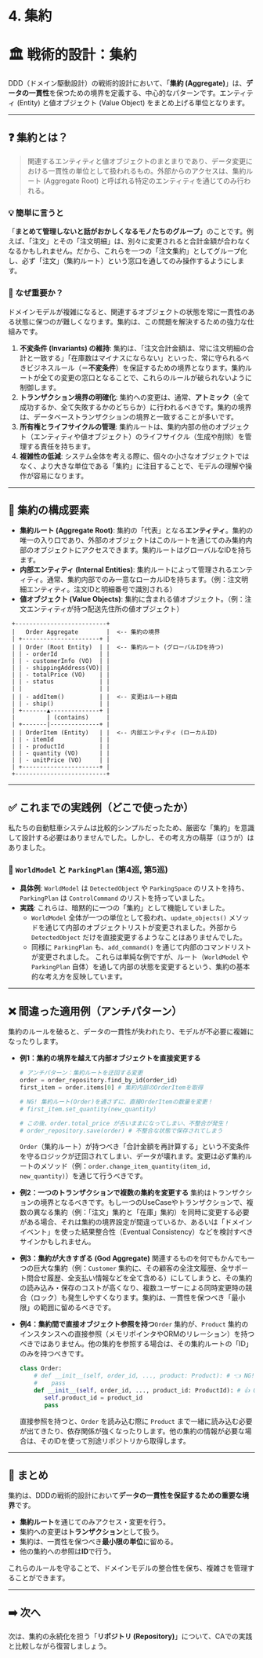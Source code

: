 # 4. 集約

# 🏛️ 戦術的設計：集約

DDD（ドメイン駆動設計）の戦術的設計において、「**集約 (Aggregate)**」は、**データの一貫性**を保つための境界を定義する、中心的なパターンです。エンティティ (Entity) と値オブジェクト (Value Object) をまとめ上げる単位となります。

---

## ❓ 集約とは？

> 関連するエンティティと値オブジェクトのまとまりであり、データ変更における一貫性の単位として扱われるもの。外部からのアクセスは、集約ルート (Aggregate Root) と呼ばれる特定のエンティティを通じてのみ行われる。
> 

### 💡 簡単に言うと

「**まとめて管理しないと話がおかしくなるモノたちのグループ**」のことです。例えば、「注文」とその「注文明細」は、別々に変更されると合計金額が合わなくなるかもしれません。だから、これらを一つの「注文集約」としてグループ化し、必ず「注文」（集約ルート）という窓口を通してのみ操作するようにします。

### 🤔 なぜ重要か？

ドメインモデルが複雑になると、関連するオブジェクトの状態を常に一貫性のある状態に保つのが難しくなります。集約は、この問題を解決するための強力な仕組みです。

1. **不変条件 (Invariants) の維持**:
集約は、「注文合計金額は、常に注文明細の合計と一致する」「在庫数はマイナスにならない」といった、常に守られるべきビジネスルール（＝**不変条件**）を保証するための境界となります。集約ルートが全ての変更の窓口となることで、これらのルールが破られないように制御します。
2. **トランザクション境界の明確化**:
集約への変更は、通常、**アトミック**（全て成功するか、全て失敗するかのどちらか）に行われるべきです。集約の境界は、データベーストランザクションの境界と一致することが多いです。
3. **所有権とライフサイクルの管理**:
集約ルートは、集約内部の他のオブジェクト（エンティティや値オブジェクト）のライフサイクル（生成や削除）を管理する責任を持ちます。
4. **複雑性の低減**:
システム全体を考える際に、個々の小さなオブジェクトではなく、より大きな単位である「集約」に注目することで、モデルの理解や操作が容易になります。

---

## 🧱 集約の構成要素

- **集約ルート (Aggregate Root)**:
集約の「代表」となる**エンティティ**。集約の唯一の入り口であり、外部のオブジェクトはこのルートを通じてのみ集約内部のオブジェクトにアクセスできます。集約ルートはグローバルなIDを持ちます。
- **内部エンティティ (Internal Entities)**:
集約ルートによって管理されるエンティティ。通常、集約内部でのみ一意なローカルIDを持ちます。（例：注文明細エンティティ。注文IDと明細番号で識別される）
- **値オブジェクト (Value Objects)**:
集約に含まれる値オブジェクト。（例：注文エンティティが持つ配送先住所の値オブジェクト）

<!-- end list -->

```
 +--------------------------+
 |   Order Aggregate        |  <-- 集約の境界
 | +----------------------+ |
 | | Order (Root Entity)  | |  <-- 集約ルート (グローバルIDを持つ)
 | | - orderId            | |
 | | - customerInfo (VO)  | |
 | | - shippingAddress(VO)| |
 | | - totalPrice (VO)    | |
 | | - status             | |
 | |                      | |
 | | - addItem()          | |  <-- 変更はルート経由
 | | - ship()             | |
 | +-------▲--------------+ |
 |         | (contains)     |
 | +-------|--------------+ |
 | | OrderItem (Entity)   | |  <-- 内部エンティティ (ローカルID)
 | | - itemId             | |
 | | - productId          | |
 | | - quantity (VO)      | |
 | | - unitPrice (VO)     | |
 | +----------------------+ |
 +--------------------------+

```

---

## ✅ これまでの実践例（どこで使ったか）

私たちの自動駐車システムは比較的シンプルだったため、厳密な「集約」を意識して設計する必要はありませんでした。しかし、その考え方の萌芽（ほうが）はありました。

### 📌 `WorldModel` と `ParkingPlan` (第4巡, 第5巡)

- **具体例**: `WorldModel` は `DetectedObject` や `ParkingSpace` のリストを持ち、`ParkingPlan` は `ControlCommand` のリストを持っていました。
- **実践**: これらは、暗黙的に一つの「集約」として機能していました。
    - `WorldModel` 全体が一つの単位として扱われ、`update_objects()` メソッドを通じて内部のオブジェクトリストが変更されました。外部から `DetectedObject` だけを直接変更するようなことはありませんでした。
    - 同様に `ParkingPlan` も、`add_command()` を通じて内部のコマンドリストが変更されました。
    これらは単純な例ですが、ルート（`WorldModel` や `ParkingPlan` 自体）を通して内部の状態を変更するという、集約の基本的な考え方を反映しています。

---

## ❌ 間違った適用例（アンチパターン）

集約のルールを破ると、データの一貫性が失われたり、モデルが不必要に複雑になったりします。

- **例1：集約の境界を越えて内部オブジェクトを直接変更する**
    
    ```python
    # アンチパターン：集約ルートを迂回する変更
    order = order_repository.find_by_id(order_id)
    first_item = order.items[0] # 集約内部のOrderItemを取得
    
    # NG! 集約ルート(Order)を通さずに、直接OrderItemの数量を変更！
    # first_item.set_quantity(new_quantity)
    
    # この後、order.total_price が古いままになってしまい、不整合が発生！
    # order_repository.save(order) # 不整合な状態で保存されてしまう
    
    ```
    
    `Order`（集約ルート）が持つべき「合計金額を再計算する」という不変条件を守るロジックが迂回されてしまい、データが壊れます。変更は必ず集約ルートのメソッド（例：`order.change_item_quantity(item_id, new_quantity)`）を通じて行うべきです。
    
- **例2：一つのトランザクションで複数の集約を変更する**
集約はトランザクションの境界となるべきです。もし一つのUseCaseやトランザクションで、複数の異なる集約（例：「注文」集約と「在庫」集約）を同時に変更する必要がある場合、それは集約の境界設定が間違っているか、あるいは「ドメインイベント」を使った結果整合性（Eventual Consistency）などを検討すべきサインかもしれません。
- **例3：集約が大きすぎる (God Aggregate)**
関連するものを何でもかんでも一つの巨大な集約（例：`Customer` 集約に、その顧客の全注文履歴、全サポート問合せ履歴、全支払い情報などを全て含める）にしてしまうと、その集約の読み込み・保存のコストが高くなり、複数ユーザーによる同時変更時の競合（ロック）も発生しやすくなります。集約は、一貫性を保つべき「最小限」の範囲に留めるべきです。
- **例4：集約間で直接オブジェクト参照を持つ**`Order` 集約が、`Product` 集約のインスタンスへの直接参照（メモリポインタやORMのリレーション）を持つべきではありません。他の集約を参照する場合は、その集約ルートの「ID」のみを持つべきです。
    
    ```python
    class Order:
        # def __init__(self, order_id, ..., product: Product): # 👈 NG! Product集約への直接参照
        #    pass
        def __init__(self, order_id, ..., product_id: ProductId): # 👍 OK! Product集約のIDのみを持つ
           self.product_id = product_id
           pass
    
    ```
    
    直接参照を持つと、`Order` を読み込む際に `Product` まで一緒に読み込む必要が出てきたり、依存関係が強くなったりします。他の集約の情報が必要な場合は、そのIDを使って別途リポジトリから取得します。
    

---

## 📝 まとめ

集約は、DDDの戦術的設計において**データの一貫性を保証するための重要な境界**です。

- **集約ルート**を通じてのみアクセス・変更を行う。
- 集約への変更は**トランザクション**として扱う。
- 集約は、一貫性を保つべき**最小限の単位**に留める。
- 他の集約への参照は**ID**で行う。

これらのルールを守ることで、ドメインモデルの整合性を保ち、複雑さを管理することができます。

---

## ➡️ 次へ

次は、集約の永続化を担う「**リポジトリ (Repository)**」について、CAでの実践と比較しながら復習しましょう。